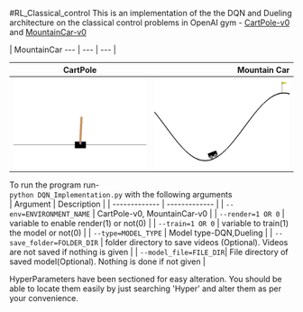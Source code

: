 #RL_Classical_control
This is an implementation of the the DQN and Dueling architecture on the classical control problems in OpenAI gym - [CartPole-v0](https://gym.openai.com/envs/CartPole-v0/) and [MountainCar-v0](https://gym.openai.com/envs/MountainCar-v0/)

| MountainCar 
 --- | --- | ---
 | 

| CartPole                        | Mountain Car                          | 
| ------------------------------- | -------------------------------------:|
| ![CartPole](/docs/CartPole.gif) | ![MountainCar](/docs/MountainCar.gif) |


To run the program run- <br />
`python DQN_Implementation.py` with the following arguments <br />
| Argument  | Description |
| ------------- | ------------- |
| `--env=ENVIRONMENT_NAME`   | CartPole-v0, MountainCar-v0  |
| `--render=1 OR 0` | variable to enable render(1) or not(0)  |
| `--train=1 OR 0`   | variable to train(1) the model or not(0) |
| `--type=MODEL_TYPE` | Model type-DQN,Dueling |
|  `--save_folder=FOLDER_DIR` | folder directory to save videos (Optional). Videos are not saved if nothing is given |
| `--model_file=FILE_DIR`| File directory of saved model(Optional). Nothing is done if not given |
 

HyperParameters have been sectioned for easy alteration. You should be able to locate them easily by just searching 'Hyper' and alter them as per your convenience.
